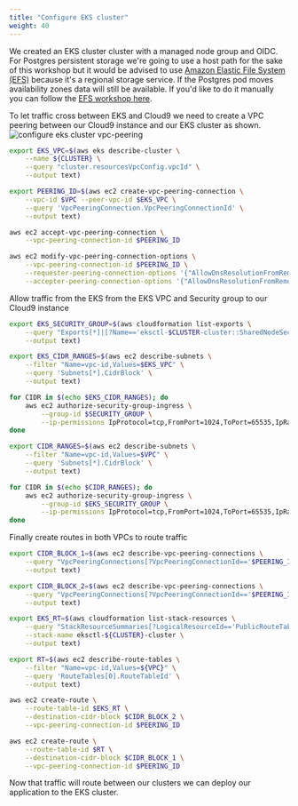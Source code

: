 ```yaml
---
title: "Configure EKS cluster"
weight: 40
---
```


We created an EKS cluster cluster with a managed node group and OIDC.
For Postgres persistent storage we're going to use a host path for the sake of this workshop but it would be advised to use [Amazon Elastic File System (EFS)](https://docs.aws.amazon.com/eks/latest/userguide/efs-csi.html) because it's a regional storage service.
If the Postgres pod moves availability zones data will still be available.
If you'd like to do it manually you can follow the [EFS workshop here](https://www.eksworkshop.com/beginner/190_efs/).


To let traffic cross between EKS and Cloud9 we need to create a VPC peering between our Cloud9 instance and our EKS cluster as shown.
![configure eks cluster vpc-peering](/images/migrate_to_eks/configure-eks-cluster-vpc-peering.png)


```bash
export EKS_VPC=$(aws eks describe-cluster \
    --name ${CLUSTER} \
    --query "cluster.resourcesVpcConfig.vpcId" \
    --output text)

export PEERING_ID=$(aws ec2 create-vpc-peering-connection \
    --vpc-id $VPC --peer-vpc-id $EKS_VPC \
    --query 'VpcPeeringConnection.VpcPeeringConnectionId' \
    --output text)

aws ec2 accept-vpc-peering-connection \
    --vpc-peering-connection-id $PEERING_ID

aws ec2 modify-vpc-peering-connection-options \
    --vpc-peering-connection-id $PEERING_ID \
    --requester-peering-connection-options '{"AllowDnsResolutionFromRemoteVpc":true}' \
    --accepter-peering-connection-options '{"AllowDnsResolutionFromRemoteVpc":true}'
```

Allow traffic from the EKS from the EKS VPC and Security group to our Cloud9 instance

```bash
export EKS_SECURITY_GROUP=$(aws cloudformation list-exports \
    --query "Exports[*]|[?Name=='eksctl-$CLUSTER-cluster::SharedNodeSecurityGroup'].Value" \
    --output text)

export EKS_CIDR_RANGES=$(aws ec2 describe-subnets \
    --filter "Name=vpc-id,Values=$EKS_VPC" \
    --query 'Subnets[*].CidrBlock' \
    --output text)

for CIDR in $(echo $EKS_CIDR_RANGES); do
    aws ec2 authorize-security-group-ingress \
        --group-id $SECURITY_GROUP \
        --ip-permissions IpProtocol=tcp,FromPort=1024,ToPort=65535,IpRanges="[{CidrIp=$CIDR}]"
done

export CIDR_RANGES=$(aws ec2 describe-subnets \
    --filter "Name=vpc-id,Values=$VPC" \
    --query 'Subnets[*].CidrBlock' \
    --output text)

for CIDR in $(echo $CIDR_RANGES); do
    aws ec2 authorize-security-group-ingress \
        --group-id $EKS_SECURITY_GROUP \
        --ip-permissions IpProtocol=tcp,FromPort=1024,ToPort=65535,IpRanges="[{CidrIp=$CIDR}]"
done
```

Finally create routes in both VPCs to route traffic

```bash
export CIDR_BLOCK_1=$(aws ec2 describe-vpc-peering-connections \
    --query "VpcPeeringConnections[?VpcPeeringConnectionId=='$PEERING_ID'].AccepterVpcInfo.CidrBlock" \
    --output text)

export CIDR_BLOCK_2=$(aws ec2 describe-vpc-peering-connections \
    --query "VpcPeeringConnections[?VpcPeeringConnectionId=='$PEERING_ID'].RequesterVpcInfo.CidrBlock" \
    --output text)

export EKS_RT=$(aws cloudformation list-stack-resources \
    --query "StackResourceSummaries[?LogicalResourceId=='PublicRouteTable'].PhysicalResourceId" \
    --stack-name eksctl-${CLUSTER}-cluster \
    --output text)

export RT=$(aws ec2 describe-route-tables \
    --filter "Name=vpc-id,Values=${VPC}" \
    --query 'RouteTables[0].RouteTableId' \
    --output text)

aws ec2 create-route \
    --route-table-id $EKS_RT \
    --destination-cidr-block $CIDR_BLOCK_2 \
    --vpc-peering-connection-id $PEERING_ID

aws ec2 create-route \
    --route-table-id $RT \
    --destination-cidr-block $CIDR_BLOCK_1 \
    --vpc-peering-connection-id $PEERING_ID
```

Now that traffic will route between our clusters we can deploy our application to the EKS cluster.